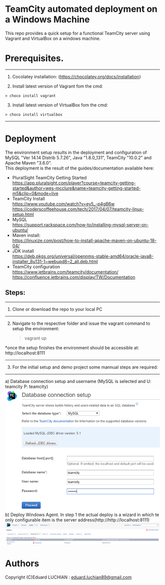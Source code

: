 # TeamCity automated deployment on a Windows Machine
This repo provides a quick setup for a functional TeamCity server using Vagrant and VirtualBox on a windows machine.

# Prerequisites.
___
  1) Cocolatey installation: (https://chocolatey.org/docs/installation)
  
  2) Install latest version of Vagrant fom the cmd:

    > choco install vagrant
  3) Install latest version of VirtualBox fom the cmd:

    > choco install virtualbox
___

# Deployment
The environment setup results in the deployment and configuration of MySQL "Ver 14.14 Distrib 5.7.26", Java "1.8.0_131", TeamCity "10.0.2" and Apache Maven "3.6.0".  
This deployment is the result of the guides/documentation available here:
  - PluralSight TeamCity Getting Started  
    https://app.pluralsight.com/player?course=teamcity-getting-started&author=wes-mcclure&name=teamcity-getting-started-m5&clip=0&mode=live
  - TeamCity Install  
https://www.youtube.com/watch?v=ey5_-p4gB6w  
https://coderscoffeehouse.com/tech/2017/04/07/teamcity-linux-setup.html   
  - MySQL  
https://support.rackspace.com/how-to/installing-mysql-server-on-ubuntu/  
  - Maven install:  
https://linuxize.com/post/how-to-install-apache-maven-on-ubuntu-18-04/  
  - JDK install  
https://deb.pkgs.org/universal/opennms-stable-amd64/oracle-java8-installer_8u131-1~webupd8~2_all.deb.html  
  - TeamCity configuration  
https://www.jetbrains.com/teamcity/documentation/  
https://confluence.jetbrains.com/display/TW/Documentation  
  
## Steps:
___

1) Clone or download the repo to your local PC  
___

2) Navigate to the respective folder and issue the vagrant command to setup the environment:  

    > vagrant up
    
*once the setup finishes the environment should be accessible at: http://localhost:8111
___

3) For the initial setup and demo project some mannual steps are required:
___
  a) Database connection setup and username (MySQL is selected and U: teamcity P: teamcity)  
![](https://github.com/Biohazardhpk/teamcity_automated_deploy/blob/master/images/1.PNG)  
  b) Deploy Windows Agent. In step 1 the actual deploy is a wizard in which te only configurable item is the server address(http://http://localhost:8111)  
![](https://github.com/Biohazardhpk/teamcity_automated_deploy/blob/master/images/2.PNG)

# Authors

Copyright (C)Eduard LUCHIAN : eduard.luchian89@gmail.com
